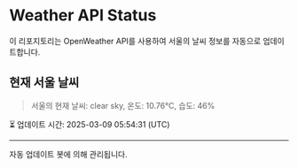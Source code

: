 
# Weather API Status

이 리포지토리는 OpenWeather API를 사용하여 서울의 날씨 정보를 자동으로 업데이트합니다.

## 현재 서울 날씨
> 서울의 현재 날씨: clear sky, 온도: 10.76°C, 습도: 46%

⏳ 업데이트 시간: 2025-03-09 05:54:31 (UTC)

---
자동 업데이트 봇에 의해 관리됩니다.
